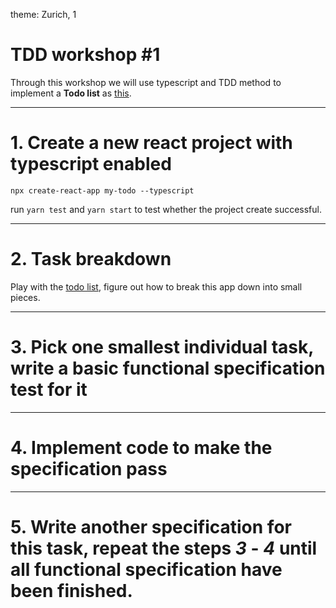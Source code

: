 theme: Zurich, 1

# TDD workshop #1

Through this workshop we will use typescript and TDD method to implement a **Todo list** as [this](https://backbonejs.org/examples/todos/index.html).

---

# 1. Create a new react project with typescript enabled

```
npx create-react-app my-todo --typescript
```

run `yarn test` and `yarn start` to test whether the project create successful.

---

# 2. Task breakdown

Play with the [todo list](https://backbonejs.org/examples/todos/index.html), figure out how to break this app down into small pieces.

---

# 3. Pick one smallest individual task, write a basic functional specification test for it

---

# 4. Implement code to make the specification pass

---

# 5. Write another specification for this task, repeat the steps *3* - *4* until all functional specification have been finished.
